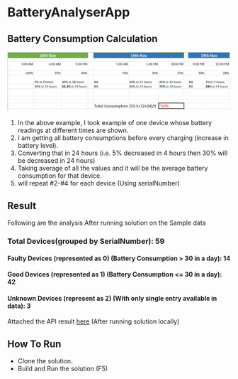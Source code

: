 # BatteryAnalyserApp


## Battery Consumption Calculation

![Battery Consumption Calculation](https://github.com/sachindevtomar/BatteryAnalyserApp/raw/master/CalculationSample.PNG)

1. In the above example, I took example of one device whose battery readings at different times are shown.
2. I am getting all battery consumptions before every charging (increase in battery level).
3. Converting that in 24 hours (i.e. 5% decreased in 4 hours then 30% will be decreased in 24 hours)
4. Taking average of all the values and it will be the average battery consumption for that device.
5. will repeat #2-#4 for each device (Using serialNumber)

## Result 
Following are the analysis After running solution on the Sample data

### Total Devices(grouped by SerialNumber): 59
#### Faulty Devices (represented as 0) (Battery Consumption > 30 in a day): 14
#### Good Devices (represented as 1) (Battery Consumption <= 30 in a day): 42
#### Unknown Devices (represent as 2) (With only single entry available in data): 3

Attached the API result [here](https://raw.githubusercontent.com/sachindevtomar/BatteryAnalyserApp/master/Result.json) (After running solution locally)


## How To Run

* Clone the solution.
* Build and Run the solution (F5)
